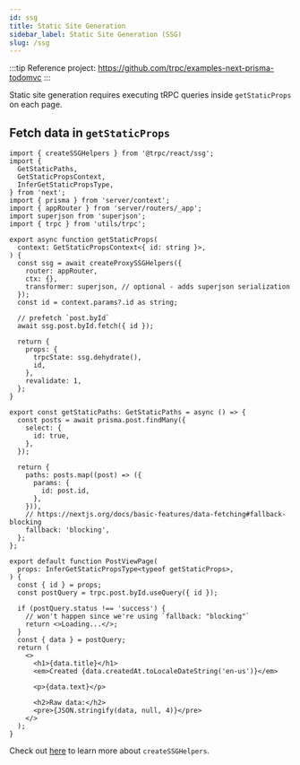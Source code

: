 ```yaml
---
id: ssg
title: Static Site Generation
sidebar_label: Static Site Generation (SSG)
slug: /ssg
---
```


:::tip
Reference project: https://github.com/trpc/examples-next-prisma-todomvc
:::

Static site generation requires executing tRPC queries inside `getStaticProps` on each page.

## Fetch data in `getStaticProps`

```tsx title='pages/posts/[id].tsx'
import { createSSGHelpers } from '@trpc/react/ssg';
import {
  GetStaticPaths,
  GetStaticPropsContext,
  InferGetStaticPropsType,
} from 'next';
import { prisma } from 'server/context';
import { appRouter } from 'server/routers/_app';
import superjson from 'superjson';
import { trpc } from 'utils/trpc';

export async function getStaticProps(
  context: GetStaticPropsContext<{ id: string }>,
) {
  const ssg = await createProxySSGHelpers({
    router: appRouter,
    ctx: {},
    transformer: superjson, // optional - adds superjson serialization
  });
  const id = context.params?.id as string;

  // prefetch `post.byId`
  await ssg.post.byId.fetch({ id });

  return {
    props: {
      trpcState: ssg.dehydrate(),
      id,
    },
    revalidate: 1,
  };
}

export const getStaticPaths: GetStaticPaths = async () => {
  const posts = await prisma.post.findMany({
    select: {
      id: true,
    },
  });

  return {
    paths: posts.map((post) => ({
      params: {
        id: post.id,
      },
    })),
    // https://nextjs.org/docs/basic-features/data-fetching#fallback-blocking
    fallback: 'blocking',
  };
};

export default function PostViewPage(
  props: InferGetStaticPropsType<typeof getStaticProps>,
) {
  const { id } = props;
  const postQuery = trpc.post.byId.useQuery({ id });

  if (postQuery.status !== 'success') {
    // won't happen since we're using `fallback: "blocking"`
    return <>Loading...</>;
  }
  const { data } = postQuery;
  return (
    <>
      <h1>{data.title}</h1>
      <em>Created {data.createdAt.toLocaleDateString('en-us')}</em>

      <p>{data.text}</p>

      <h2>Raw data:</h2>
      <pre>{JSON.stringify(data, null, 4)}</pre>
    </>
  );
}
```

Check out [here](ssg-helpers) to learn more about `createSSGHelpers`.
